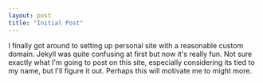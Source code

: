 ```yaml
---
layout: post
title: "Initial Post"
---
```


I finally got around to setting up personal site with a reasonable custom domain. Jekyll was quite confusing at first but now it's really fun. Not sure exactly what I'm going to post on this site, especially considering its tied to my name, but I'll figure it out. Perhaps this will motivate me to might more.
